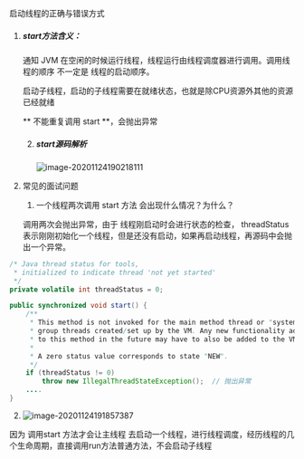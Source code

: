 启动线程的正确与错误方式

1. ##### start方法含义：

   通知 JVM 在空闲的时候运行线程，线程运行由线程调度器进行调用。调用线程的顺序 不一定是 线程的启动顺序。

   启动子线程，启动的子线程需要在就绪状态，也就是除CPU资源外其他的资源已经就绪

   

   ** 不能重复调用 start **，会抛出异常

   2. ##### start源码解析

      ![image-20201124190218111](C:\Users\localuser\AppData\Roaming\Typora\typora-user-images\image-20201124190218111.png)

2. 常见的面试问题

   1. 一个线程两次调用 start 方法 会出现什么情况？为什么？

   调用两次会抛出异常，由于 线程刚启动时会进行状态的检查，  threadStatus 表示刚刚初始化一个线程，但是还没有启动，如果再启动线程，再源码中会抛出一个异常。

   

```java
/* Java thread status for tools,
 * initialized to indicate thread 'not yet started'
 */
private volatile int threadStatus = 0;
```

```java
public synchronized void start() {
    /**
     * This method is not invoked for the main method thread or "system"
     * group threads created/set up by the VM. Any new functionality added
     * to this method in the future may have to also be added to the VM.
     *
     * A zero status value corresponds to state "NEW".
     */
    if (threadStatus != 0)
        throw new IllegalThreadStateException();  // 抛出异常
    ....
}
```

2. ![image-20201124191857387](C:\Users\localuser\AppData\Roaming\Typora\typora-user-images\image-20201124191857387.png)

因为 调用start 方法才会让主线程 去启动一个线程，进行线程调度，经历线程的几个生命周期，直接调用run方法普通方法，不会启动子线程









































